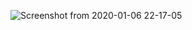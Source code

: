 
![Screenshot from 2020-01-06 22-17-05](https://user-images.githubusercontent.com/35301610/71830411-4280df80-30d9-11ea-9937-9201b081a10f.png)

